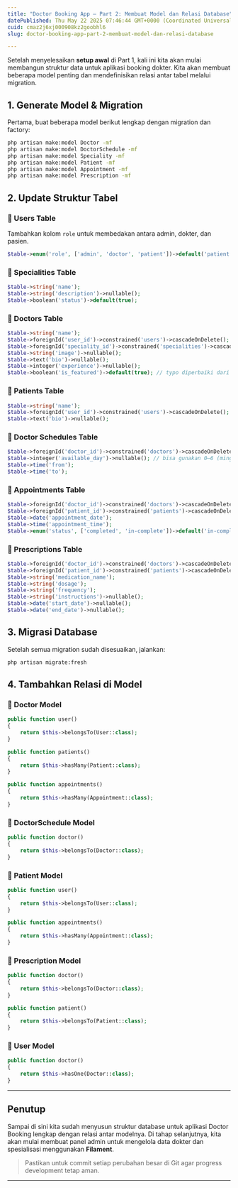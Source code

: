 ```yaml
---
title: "Doctor Booking App – Part 2: Membuat Model dan Relasi Database"
datePublished: Thu May 22 2025 07:46:44 GMT+0000 (Coordinated Universal Time)
cuid: cmaz2j6xj000908kz2goobhl6
slug: doctor-booking-app-part-2-membuat-model-dan-relasi-database

---
```


Setelah menyelesaikan **setup awal** di Part 1, kali ini kita akan mulai membangun struktur data untuk aplikasi booking dokter. Kita akan membuat beberapa model penting dan mendefinisikan relasi antar tabel melalui migration.

## 1\. Generate Model & Migration

Pertama, buat beberapa model berikut lengkap dengan migration dan factory:

```bash
php artisan make:model Doctor -mf
php artisan make:model DoctorSchedule -mf
php artisan make:model Speciality -mf
php artisan make:model Patient -mf
php artisan make:model Appointment -mf
php artisan make:model Prescription -mf
```

## 2\. Update Struktur Tabel

### 🔸 Users Table

Tambahkan kolom `role` untuk membedakan antara admin, dokter, dan pasien.

```php
$table->enum('role', ['admin', 'doctor', 'patient'])->default('patient');
```

### 🔸 Specialities Table

```php
$table->string('name');
$table->string('description')->nullable();
$table->boolean('status')->default(true);
```

### 🔸 Doctors Table

```php
$table->string('name');
$table->foreignId('user_id')->constrained('users')->cascadeOnDelete();
$table->foreignId('speciality_id')->constrained('specialities')->cascadeOnDelete();
$table->string('image')->nullable();
$table->text('bio')->nullable();
$table->integer('experience')->nullable();
$table->boolean('is_featured')->default(true); // typo diperbaiki dari text('is_featured('status)
```

### 🔸 Patients Table

```php
$table->string('name');
$table->foreignId('user_id')->constrained('users')->cascadeOnDelete();
$table->text('bio')->nullable();
```

### 🔸 Doctor Schedules Table

```php
$table->foreignId('doctor_id')->constrained('doctors')->cascadeOnDelete();
$table->integer('available_day')->nullable(); // bisa gunakan 0–6 (minggu–sabtu)
$table->time('from');
$table->time('to');
```

### 🔸 Appointments Table

```php
$table->foreignId('doctor_id')->constrained('doctors')->cascadeOnDelete();
$table->foreignId('patient_id')->constrained('patients')->cascadeOnDelete();
$table->date('appointment_date');
$table->time('appointment_time');
$table->enum('status', ['completed', 'in-complete'])->default('in-complete');
```

### 🔸 Prescriptions Table

```php
$table->foreignId('doctor_id')->constrained('doctors')->cascadeOnDelete();
$table->foreignId('patient_id')->constrained('patients')->cascadeOnDelete();
$table->string('medication_name');
$table->string('dosage');
$table->string('frequency');
$table->string('instructions')->nullable();
$table->date('start_date')->nullable();
$table->date('end_date')->nullable();
```

## 3\. Migrasi Database

Setelah semua migration sudah disesuaikan, jalankan:

```bash
php artisan migrate:fresh
```

## 4\. Tambahkan Relasi di Model

### 🔹 Doctor Model

```php
public function user()
{
    return $this->belongsTo(User::class);
}

public function patients()
{
    return $this->hasMany(Patient::class);
}

public function appointments()
{
    return $this->hasMany(Appointment::class);
}
```

### 🔹 DoctorSchedule Model

```php
public function doctor()
{
    return $this->belongsTo(Doctor::class);
}
```

### 🔹 Patient Model

```php
public function user()
{
    return $this->belongsTo(User::class);
}

public function appointments()
{
    return $this->hasMany(Appointment::class);
}
```

### 🔹 Prescription Model

```php
public function doctor()
{
    return $this->belongsTo(Doctor::class);
}

public function patient()
{
    return $this->belongsTo(Patient::class);
}
```

### 🔹 User Model

```php
public function doctor()
{
    return $this->hasOne(Doctor::class);
}
```

---

## Penutup

Sampai di sini kita sudah menyusun struktur database untuk aplikasi Doctor Booking lengkap dengan relasi antar modelnya. Di tahap selanjutnya, kita akan mulai membuat panel admin untuk mengelola data dokter dan spesialisasi menggunakan **Filament**.

> Pastikan untuk commit setiap perubahan besar di Git agar progress development tetap aman.

---
